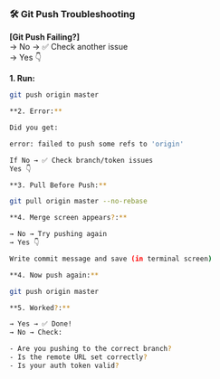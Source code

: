 ### 🛠️ Git Push Troubleshooting

**[Git Push Failing?]**  
→ No → ✅ Check another issue  
→ Yes 👇

**1. Run:**  
```bash
git push origin master

**2. Error:**  

Did you get:

error: failed to push some refs to 'origin'

If No → ✅ Check branch/token issues
Yes 👇

**3. Pull Before Push:**

git pull origin master --no-rebase

**4. Merge screen appears?:**

→ No → Try pushing again
→ Yes 👇

Write commit message and save (in terminal screen)

**4. Now push again:**

git push origin master

**5. Worked?:**

→ Yes → ✅ Done!
→ No → Check:

- Are you pushing to the correct branch?
- Is the remote URL set correctly?
- Is your auth token valid?





